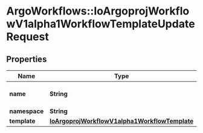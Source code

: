 # ArgoWorkflows::IoArgoprojWorkflowV1alpha1WorkflowTemplateUpdateRequest

## Properties
Name | Type | Description | Notes
------------ | ------------- | ------------- | -------------
**name** | **String** | DEPRECATED: This field is ignored. | [optional] 
**namespace** | **String** |  | [optional] 
**template** | [**IoArgoprojWorkflowV1alpha1WorkflowTemplate**](IoArgoprojWorkflowV1alpha1WorkflowTemplate.md) |  | [optional] 


